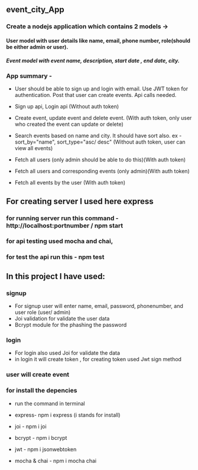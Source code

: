 ## event_city_App 

### Create a nodejs application which contains 2 models -> 
#### User model with user details like name, email, phone number, role(should be either admin or user).
##### Event model with event name, description, start date , end date, city.

### App summary - 

- User should be able to sign up and login with email. Use JWT token for authentication. Post that user  can create events. Api calls needed.

- Sign up api, Login api (Without auth token) 
- Create event, update event and delete event. (With auth token, only user who created the event can    update or delete) 
- Search events based on name and city. It should have sort also. ex - sort_by="name", sort_type="asc/   desc" (Without auth token, user can view all events)  
- Fetch all users (only admin should be able to do this)(With auth token) 
- Fetch all users and corresponding events (only admin)(With auth token) 
- Fetch all events by the user (With auth token) 

## For creating server I used here express
### for running server run this command - http://localhost:portnumber / npm start
### for api testing used mocha and chai,
### for test the api run this - npm test

## In this project I have used:
### signup

-  For signup user will enter name, email, password, phonenumber, and user role (user/ admin)
-  Joi validation for validate the user data
-  Bcrypt module for  the phashing the password

### login 

- For login also used Joi for validate the data
- in login it will create token , for creating token used Jwt sign method

### user will create event 


### for install the depencies

- run the command in terminal 

- express- npm i express    (i stands for install)
- joi - npm i joi 
- bcrypt - npm i bcrypt
- jwt - npm i jsonwebtoken
- mocha & chai - npm i mocha chai 